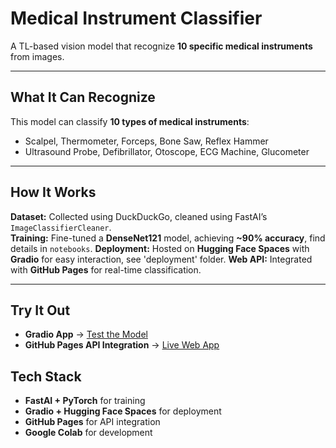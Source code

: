 # Medical Instrument Classifier
A TL-based vision model that recognize **10 specific medical instruments** from images.  

---

## What It Can Recognize
This model can classify **10 types of medical instruments**:
- Scalpel, Thermometer, Forceps, Bone Saw, Reflex Hammer  
- Ultrasound Probe, Defibrillator, Otoscope, ECG Machine, Glucometer  

---

## How It Works
 **Dataset:** Collected using DuckDuckGo, cleaned using FastAI’s `ImageClassifierCleaner`.  
 **Training:** Fine-tuned a **DenseNet121** model, achieving **~90% accuracy**, find details in `notebooks`.
 **Deployment:** Hosted on **Hugging Face Spaces** with **Gradio** for easy interaction, see 'deployment' folder.
 **Web API:** Integrated with **GitHub Pages** for real-time classification.  

---

## Try It Out
- **Gradio App** → [Test the Model](https://huggingface.co/spaces/Shahidul279/medins-recognizer)  
- **GitHub Pages API Integration** → [Live Web App](https://shahidul2.github.io/Medical-Instruments-Recognizer/)  


## **Tech Stack**
- **FastAI + PyTorch** for training  
- **Gradio + Hugging Face Spaces** for deployment  
- **GitHub Pages** for API integration  
- **Google Colab** for development  

